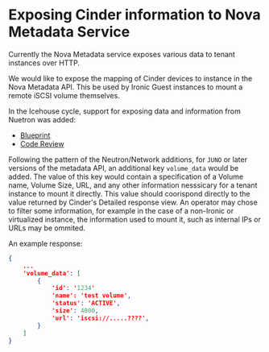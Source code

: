 # Exposing Cinder information to Nova Metadata Service

Currently the Nova Metadata service exposes various data to tenant instances over HTTP.

We would like to expose the mapping of Cinder devices to instance in the Nova Metadata API.  This be used by Ironic Guest instances to mount a remote iSCSI volume themselves.

In the Icehouse cycle, support for exposing data and information from Nuetron was added:
  * [Blueprint](https://blueprints.launchpad.net/nova/+spec/metadata-service-network-info)
  * [Code Review](https://review.openstack.org/#/c/74002/)

Following the pattern of the Neutron/Network additions, for `JUNO` or later versions of the metadata API, an additional key `volume_data` would be added.  The value of this key would contain a specification of a Volume name, Volume Size, URL, and any other information nesssicary for a tenant instance to mount it directly.  This value should coorispond directly to the value returned by Cinder's Detailed response view.  An operator may chose to filter some information, for example in the case of a non-Ironic or virtualized instance, the information used to mount it, such as internal IPs or URLs may be ommited.

An example response:

```json
{
	...
	'volume_data': [
		{
			'id': '1234'
			'name': 'test volume',
			'status': 'ACTIVE',
			'size': 4000,
			'url': 'iscsi://.....????',
		}
	]
}

```